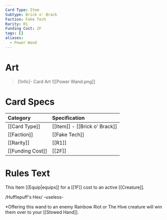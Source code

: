 ```yaml
---
Card Type: Item
Subtype: Brick o' Brack
Faction: Fake Tech
Rarity: R1
Funding Cost: 2F
tags: []
aliases:
  - Power Wand
---
```

# Art

> [!info]- Card Art
> ![[Power Wand.png]]

# Card Specs

| Category | Specification| 
| :--- | :--- |
| [[Card Type]] | [[Item]] - [[Brick o' Brack]] |  
| [[Faction]] | [[Fake Tech]] |  
| [[Rarity]] | [[R1]] |  
| [[Funding Cost]] | [[2F]] | 

# Rules Text  

This Item [[Equip|equips]] for a [[1F]] cost to an active [[Creature]].  

/Hufflepuff's Hex/ -useless-  

*Offering this wand to an enemy Rainbow Riot or The Hive creature will win them over to your [[Stowed Hand]].  

